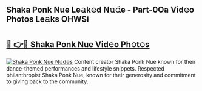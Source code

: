 ## Shaka Ponk Nue Le𝚊k𝚎d N𝚞𝚍e - Part-0Oa Vid𝚎o Photos Le𝚊ks OHWSi

# <h2><a href="http://fb5wde.evod.top/?m=Shaka+Ponk+Nue">🔗 👉🔴 Shaka Ponk Nue Vid𝚎o Ph𝚘t𝚘s</a></h2>

[![Shaka Ponk Nue N𝚞d𝚎s](https://i.imgur.com/8V9OHl7.gif)](http://fb5wde.evod.top/?m=Shaka+Ponk+Nue)
Content creator Shaka Ponk Nue known for their dance-themed performances and lifestyle snippets. Respected philanthropist Shaka Ponk Nue, known for their generosity and commitment to giving back to the community. 
